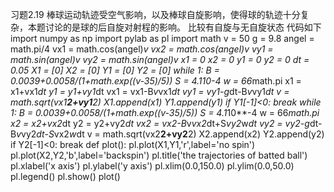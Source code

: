 习题2.19
棒球运动轨迹受空气影响，以及棒球自旋影响，使得球的轨迹十分复杂，本题讨论的是球的后自旋对射程的影响。
比较有自旋与无自旋状态
代码如下
import numpy as np
import pylab as pl
import math
v = 50
g = 9.8
angel = math.pi/4
vx1 = math.cos(angel)*v
vx2 = math.cos(angel)*v
vy1 = math.sin(angel)*v
vy2 = math.sin(angel)*v
x1 = 0
x2 = 0
y1 = 0
y2 = 0
dt = 0.05
X1 = [0]
X2 = [0]
Y1 = [0]
Y2 = [0]
while 1:
    B = 0.0039+0.0058/(1+math.exp((v-35)/5))
    S = 4.1*10**-4
    w = 66*math.pi
    x1 = x1+vx1*dt
    y1 = y1+vy1*dt
    vx1 = vx1-B*v*vx1*dt
    vy1 = vy1-g*dt-B*v*vy1*dt
    v = math.sqrt(vx1**2+vy1**2)
    X1.append(x1)
    Y1.append(y1)
    if Y1[-1]<0:
        break
while 1:
    B = 0.0039+0.0058/(1+math.exp((v-35)/5))
    S = 4.1*10**-4
    w = 66*math.pi
    x2 = x2+vx2*dt
    y2 = y2+vy2*dt
    vx2 = vx2-B*v*vx2*dt+S*vy2*w*dt
    vy2 = vy2-g*dt-B*v*vy2*dt-S*vx2*w*dt
    v = math.sqrt(vx2**2+vy2**2)
    X2.append(x2)
    Y2.append(y2)
    if Y2[-1]<0:
        break
def plot():
    pl.plot(X1,Y1,'r',label='no spin')
    pl.plot(X2,Y2,'b',label='backspin')
    pl.title('the trajectories of batted ball')
    pl.xlabel('x axis')
    pl.ylabel('y axis')
    pl.xlim(0.0,150.0)
    pl.ylim(0.0,50.0)
    pl.legend()
    pl.show()
plot() 
